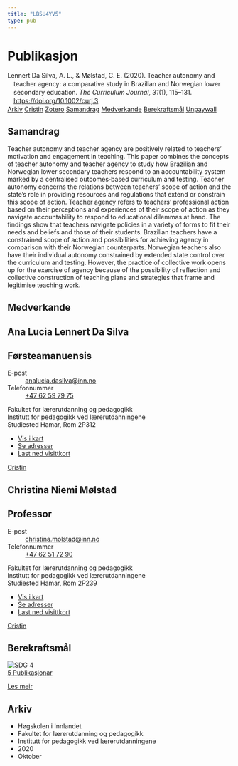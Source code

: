 ```yaml
---
title: "LB5U4YV5"
type: pub
---
```

<h1>Publikasjon</h1>
<article id="csl-bib-container-LB5U4YV5" class="csl-bib-container">
  <div class="csl-bib-body" style="line-height: 1.35; padding-left: 1em; text-indent:-1em;">
  <div class="csl-entry">Lennert Da Silva, A. L., &amp; M&#xF8;lstad, C. E. (2020). Teacher autonomy and teacher agency: a comparative study in Brazilian and Norwegian lower secondary education. <i>The Curriculum Journal</i>, <i>31</i>(1), 115&#x2013;131. <a href="https://doi.org/10.1002/curj.3">https://doi.org/10.1002/curj.3</a></div>
</div>
  <div class="csl-bib-buttons">
    <a href="#taxonomy-article-LB5U4YV5" class="csl-bib-button">Arkiv</a>
    <a href="https://app.cristin.no/results/show.jsf?id=1837831" alt="Cristin URL" class="csl-bib-button">Cristin</a>
    <a href="http://zotero.org/groups/5402882/items/LB5U4YV5" alt="Zotero URL" class="csl-bib-button">Zotero</a>
    <a href="#abstract-article-LB5U4YV5" class="csl-bib-button">Samandrag</a>
    <a href="#contributors-article-LB5U4YV5" class="csl-bib-button">Medverkande</a>
    <a href="#sdg-article-LB5U4YV5" class="csl-bib-button">Berekraftsmål</a>
    <a href="https://doi.org/10.1002/curj.3" class="csl-bib-button">Unpaywall</a>
  </div>
  <div id="csl-bib-meta-container-LB5U4YV5"></div>
</article>
<div id="csl-bib-meta-LB5U4YV5" class="csl-bib-meta">
  <article id="abstract-article-LB5U4YV5" class="abstract-article">
    <h1>Samandrag</h1>
    Teacher autonomy and teacher agency are positively related to teachers’ motivation and engagement in teaching. This paper combines the concepts of teacher autonomy and teacher agency to study how Brazilian and Norwegian lower secondary teachers respond to an accountability system marked by a centralised outcomes‐based curriculum and testing. Teacher autonomy concerns the relations between teachers’ scope of action and the state’s role in providing resources and regulations that extend or constrain this scope of action. Teacher agency refers to teachers’ professional action based on their perceptions and experiences of their scope of action as they navigate accountability to respond to educational dilemmas at hand. The findings show that teachers navigate policies in a variety of forms to fit their needs and beliefs and those of their students. Brazilian teachers have a constrained scope of action and possibilities for achieving agency in comparison with their Norwegian counterparts. Norwegian teachers also have their individual autonomy constrained by extended state control over the curriculum and testing. However, the practice of collective work opens up for the exercise of agency because of the possibility of reflection and collective construction of teaching plans and strategies that frame and legitimise teaching work.
  </article>
  <article id="contributors-article-LB5U4YV5" class="contributors-article">
    <h1>Medverkande</h1>
    <div class="personas"> <div class="vrtx-hinn-person-card"> <div class="photo"> <i class="lar la-user-circle missing-person"></i> </div> <div class="info"> <hgroup><h1>Ana Lucia Lennert Da Silva</h1> <h2>Førsteamanuensis</h2> </hgroup><dl> <dt>E-post</dt> <dd> <a href="mailto:analucia.dasilva@inn.no">analucia.dasilva@inn.no</a> </dd> <dt>Telefonnummer</dt> <dd><a href="tel:+4762597975"> +47 62 59 79 75 </a></dd> </dl> <p> Fakultet for lærerutdanning og pedagogikk<br> Institutt for pedagogikk ved lærerutdanningene<br> Studiested Hamar, Rom 2P312 </p> <ul class="vrtx-hinn-links"> <li><a href="https://www.google.com/maps?q=60.796004,11.072099">Vis i kart</a></li> <li><a href="https://www.inn.no/finn-en-ansatt/analucia-dasilva.html#vrtx-hinn-addresses">Se adresser</a></li> <li><a href="https://www.inn.no/finn-en-ansatt/analucia-dasilva.html?vrtx=vcf">Last ned visittkort</a></li> </ul> </div> </div> <a href="https://app.cristin.no/persons/show.jsf?id=1082351" alt="Cristin URL" class="personas-cristin">Cristin</a> </div> <div class="personas"> <div class="vrtx-hinn-person-card"> <div class="photo"> <i class="lar la-user-circle missing-person"></i> </div> <div class="info"> <hgroup><h1>Christina Niemi Mølstad</h1> <h2>Professor</h2> </hgroup><dl> <dt>E-post</dt> <dd> <a href="mailto:christina.molstad@inn.no">christina.molstad@inn.no</a> </dd> <dt>Telefonnummer</dt> <dd><a href="tel:+4762517290"> +47 62 51 72 90 </a></dd> </dl> <p> Fakultet for lærerutdanning og pedagogikk<br> Institutt for pedagogikk ved lærerutdanningene<br> Studiested Hamar, Rom 2P239 </p> <ul class="vrtx-hinn-links"> <li><a href="https://www.google.com/maps?q=60.796004,11.072099">Vis i kart</a></li> <li><a href="https://www.inn.no/finn-en-ansatt/christina-molstad.html#vrtx-hinn-addresses">Se adresser</a></li> <li><a href="https://www.inn.no/finn-en-ansatt/christina-molstad.html?vrtx=vcf">Last ned visittkort</a></li> </ul> </div> </div> <a href="https://app.cristin.no/persons/show.jsf?id=5325" alt="Cristin URL" class="personas-cristin">Cristin</a> </div>
  </article>
  <article id="sdg-article-LB5U4YV5" class="sdg-article">
    <h1>Berekraftsmål</h1>
    <div class="sdg-container"><div id="sdg4" class="sdg"> <img src="{{< params subfolder >}}images/sdg/sdg04_no.png" class="image" alt="SDG 4"> <div class="sdg-overlay"> <a href="{{< params subfolder >}}no/archive/?sdg=4#archive" class="sdg-publication-count"><span>5</span> Publikasjonar</a> <p><a href="NA" class="sdg-read-more">Les meir</a></p> </div> </div></div>
  </article>
  <article id="taxonomy-article-LB5U4YV5" class="taxonomy-article">
    <h1>Arkiv</h1>
    <ul>
      <li>Høgskolen i Innlandet</li>
      <li>Fakultet for lærerutdanning og pedagogikk</li>
      <li>Institutt for pedagogikk ved lærerutdanningene</li>
      <li>2020</li>
      <li>Oktober</li>
    </ul>
  </article>
</div>
